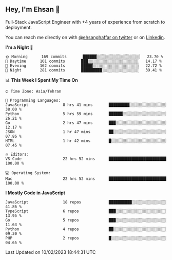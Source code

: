 ## Hey, I'm Ehsan 👋
<!-- <img src="https://user-images.githubusercontent.com/1303154/88677602-1635ba80-d120-11ea-84d8-d263ba5fc3c0.gif" width="20px" alt="hi"> -->

Full-Stack JavaScript Engineer with +4 years of experience from scratch to deployment.
<!-- My major stack in Front-End development is Angular and Laravel but not limited to that. -->
<!-- My preferred Database is MongoDB -->
<!-- Aspiring Developer(focused on FrontEnd) which interested in the assembly programming language. -->
<!-- Also, I love doing Graphic Designs for fun -->

<!-- - 🔭 I’m currently working on [Komodoro](https://komodoro.io), [fullestStack](https://github.com/neekware/FullestStack) and [PlotSet](http://plotset.com/). -->
<!-- - 📒 Getting Started with C++ Programming Language. -->
<!-- 🌱 I’m currently learning something. -->
<!-- - 😄 I enjoy Python, C/C++ and assembly -->

<!-- **📫 How to reach me:** -->

You can reach me directly on with [@ehsanghaffar on twitter](https://twitter.com/ehsanghaffarii) or on [Linkedin](https://www.linkedin.com/in/ehsanghaffarii).

<!-- [![twitter](https://img.shields.io/twitter/url?color=blue&label=twitter&logo=twitter&style=plastic&url=https%3A%2F%2Ftwitter.com%2Fehsanghaffar%2Ffollow)](https://twitter.com/ehsanghaffar) -->
<!-- [![Instagram](https://img.shields.io/badge/Instagram%20Page-Follow-E4405F?logo=instagram)](https://www.instagram.com/ehsanghaffarii) -->
<!-- [![LinkedIn](https://img.shields.io/badge/LinkedIn-Follow-0077B5?logo=linkedin)](https://www.linkedin.com/in/ehsanghaffarii) -->

<!-- [![wakatime](https://wakatime.com/badge/user/f0b0dc2d-d692-4e9a-a6ed-667b80d7dd34.svg)](https://wakatime.com/@ehsandev)
![](https://komarev.com/ghpvc/?username=ehsanghaffar) -->

<!-- #### 💾 Which technology I know?

[![TypeScript](https://badgen.net/badge/icon/typescript?icon=typescript&label)](https://typescriptlang.org)
![JavaScript](https://img.shields.io/badge/javascript-%23323330.svg?style=flat-squire&logo=javascript&logoColor=%23F7DF1E)
![Angular](https://img.shields.io/badge/angular-%23DD0031.svg?style=flat-squire&logo=angular&logoColor=white)
![Aurelia](https://img.shields.io/badge/aurelia-%23ED2B88.svg?style=flat-squire&logo=aurelia&logoColor=fff) -->

 
<!-- ![ehsanghaffar's Stats](https://github-readme-stats.vercel.app/api?username=ehsanghaffar&theme=vue-dark&show_icons=true&hide_border=false&count_private=true) -->


<!-- ![ehsanghaffar's Top Languages](https://github-readme-stats.vercel.app/api/top-langs/?username=ehsanghaffar&hide=html,blade,handlebars,php,css&theme=vue-dark&show_icons=true&hide_border=false&layout=compact) -->


<!--START_SECTION:waka-->
**I'm a Night 🦉** 

```text
🌞 Morning      169 commits       ██████░░░░░░░░░░░░░░░░░░░   23.70 % 
🌆 Daytime      101 commits       ███░░░░░░░░░░░░░░░░░░░░░░   14.17 % 
🌃 Evening      162 commits       █████░░░░░░░░░░░░░░░░░░░░   22.72 % 
🌙 Night        281 commits       █████████░░░░░░░░░░░░░░░░   39.41 % 

```


📊 **This Week I Spent My Time On** 

```text
⌚︎ Time Zone: Asia/Tehran

💬 Programming Languages: 
JavaScript               8 hrs 41 mins       █████████░░░░░░░░░░░░░░░░   38.00 % 
Python                   5 hrs 59 mins       ██████░░░░░░░░░░░░░░░░░░░   26.21 % 
Go                       2 hrs 47 mins       ███░░░░░░░░░░░░░░░░░░░░░░   12.17 % 
JSON                     1 hr 47 mins        ██░░░░░░░░░░░░░░░░░░░░░░░   07.86 % 
HTML                     1 hr 42 mins        █░░░░░░░░░░░░░░░░░░░░░░░░   07.45 % 

🔥 Editors: 
VS Code                  22 hrs 52 mins      █████████████████████████   100.00 % 

💻 Operating System: 
Mac                      22 hrs 52 mins      █████████████████████████   100.00 % 

```

**I Mostly Code in JavaScript** 

```text
JavaScript               18 repos            ██████████░░░░░░░░░░░░░░░   41.86 % 
TypeScript               6 repos             ███░░░░░░░░░░░░░░░░░░░░░░   13.95 % 
Go                       5 repos             ███░░░░░░░░░░░░░░░░░░░░░░   11.63 % 
Python                   4 repos             ██░░░░░░░░░░░░░░░░░░░░░░░   09.30 % 
PHP                      2 repos             █░░░░░░░░░░░░░░░░░░░░░░░░   04.65 % 

```



 Last Updated on 10/02/2023 18:44:31 UTC
<!--END_SECTION:waka-->
